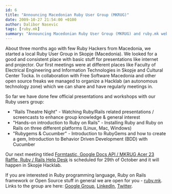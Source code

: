 ```yaml
---
id: 6
title: "Announcing Macedonian Ruby User Group (MKRUG)"
date: 2009-10-27 21:54:00 +0100
author: Dalibor Nasevic
tags: [ruby.mk]
summary: "Announcing Macedonian Ruby User Group (MKRUG) and ruby.mk website."
---
```


About three months ago with few Ruby Hackers from Macedonia, we started a local Ruby User Group in Skopje (Macedonia). We looked for a good and consistent place with basic stuff for presentations like internet and projector. Our first meetings were at different places like Faculty of Electrical Engineering and Information Technologies in Skopje and Cultural Center Tocka. In collaboration with Free Software Macedonia and other open source freaks we managed to organize a Hacklab (an autonomous technology zone) which we can share and have regularly meetings in.

So far we have done few official presentations and workshops with our Ruby users group:

- "Rails Theatre Night" - Watching Ruby/Rails related presentations / screencasts to enhance group knowledge & general interest
- "Hands-on introduction to Ruby on Rails" - Installing Ruby and Ruby on Rails on three different platforms (Linux, Mac, Windows)
- "Rubygems & Cucumber" - Introduction to RubyGems and how to create a gem, Introduction to Behavior Driven Development (BDD) with Cucumber

Our next meeting titled [Formtastic, Google Docs API / MKRUG Acer 23 Raffle, Ruby / Rails Help Desk](http://www.meetup.com/MK-RUG/calendar/11725181/ "Formtastic, Google Docs API / MKRUG Acer 23 Raffle, Ruby / Rails Help Desk") is scheduled for 29th of October and it will happen in Skopje Hacklab.

If you are interested in Ruby programming language, Ruby on Rails framework or Open Source stuff in general we are open for you - [ruby.mk](http://ruby.mk "Official MKRUG site"). Links to the group are here: [Google Group](http://groups.google.com/group/mk-ruby-users-group/ "MKRUG Google Group"), [LinkedIn](http://www.linkedin.com/groups?gid=2199541 "MKRUG LinkedIn Group"), [Twitter](https://twitter.com/mk_rug "MKRUG Twitter Profile").

